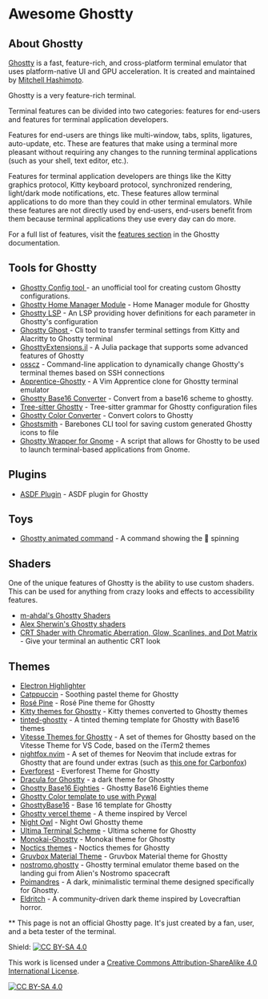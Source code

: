 # Awesome Ghostty

## About Ghostty
[Ghostty](https://ghostty.org/) is a fast, feature-rich, and cross-platform terminal emulator that uses platform-native UI and GPU acceleration. It is created and maintained by [Mitchell Hashimoto](https://github.com/mitchellh).

Ghostty is a very feature-rich terminal.

Terminal features can be divided into two categories: features for end-users and features for terminal application developers.

Features for end-users are things like multi-window, tabs, splits, ligatures, auto-update, etc. These are features that make using a terminal more pleasant without requiring any changes to the running terminal applications (such as your shell, text editor, etc.).

Features for terminal application developers are things like the Kitty graphics protocol, Kitty keyboard protocol, synchronized rendering, light/dark mode notifications, etc. These features allow terminal applications to do more than they could in other terminal emulators. While these features are not directly used by end-users, end-users benefit from them because terminal applications they use every day can do more.

For a full list of features, visit the [features section](https://ghostty.org/docs/features) in the Ghostty documentation.

## Tools for Ghostty
* [Ghostty Config tool ](https://ghostty.zerebos.com/) - an unofficial tool for creating custom Ghostty configurations.
* [Ghostty Home Manager Module](https://github.com/clo4/ghostty-hm-module) - Home Manager module for Ghostty
* [Ghostty LSP](https://github.com/matthewmturner/ghostty-lsp) - An LSP providing hover definitions for each parameter in Ghostty's configuration
* [Ghostty Ghost ](https://github.com/gambithunt/ghostty-ghost) - Cli tool to transfer terminal settings from Kitty and Alacritty to Ghostty terminal
* [GhosttyExtensions.jl](https://github.com/piechologist/GhosttyExtensions.jl) - A Julia package that supports some advanced features of Ghostty
* [osscz](https://github.com/kontza/osscz) - Command-line application to dynamically change Ghostty's terminal themes based on SSH connections
* [Apprentice-Ghostty](https://github.com/ethanfrogers/apprentice-ghostty) - A Vim Apprentice clone for Ghostty terminal emulator
* [Ghostty Base16 Converter](https://github.com/l0go/ghostty-base16-converter) - Convert from a base16 scheme to ghostty.
* [Tree-sitter Ghostty](https://github.com/bezhermoso/tree-sitter-ghostty) - Tree-sitter grammar for Ghostty configuration files
* [Ghostty Color Converter](https://github.com/almonk/ghostty-color-converter) - Convert colors to Ghostty
* [Ghostsmith](https://github.com/vandorsx/ghostsmith) - Barebones CLI tool for saving custom generated Ghostty icons to file
* [Ghostty Wrapper for Gnome](https://github.com/lucas-yotsui/Ghostty-Wrapper-for-Gnome) - A script that allows for Ghostty to be used to launch terminal-based applications from Gnome.

## Plugins
* [ASDF Plugin](https://github.com/ilvez/asdf-ghostty) - ASDF plugin for Ghostty

## Toys
* [Ghostty animated command](https://github.com/lukeshere/ghostty-animation-command) - A command showing the 👻 spinning

## Shaders
One of the unique features of Ghostty is the ability to use custom shaders. This can be used for anything from crazy looks and effects to accessibility features.

* [m-ahdal's Ghostty Shaders](https://github.com/m-ahdal/ghostty-shaders)
* [Alex Sherwin's Ghostty shaders](https://github.com/alex-sherwin/my-ghostty-shaders)
* [CRT Shader with Chromatic Aberration, Glow, Scanlines, and Dot Matrix](https://github.com/luiscarlospando/crt-shader-with-chromatic-aberration-glow-scanlines-dot-matrix) - Give your terminal an authentic CRT look

## Themes
* [Electron Highlighter](https://github.com/electron-highlighter/ghostty)
* [Catppuccin](https://github.com/catppuccin/ghostty) - Soothing pastel theme for Ghostty
* [Rosé Pine](https://github.com/rose-pine/ghostty) - Rosé Pine theme for Ghostty
* [Kitty themes for Ghostty](https://github.com/hroi/ghostty-themes) - Kitty themes converted to Ghostty themes
* [tinted-ghostty](https://github.com/bezhermoso/tinted-ghostty) - A tinted theming template for Ghostty with Base16 themes
* [Vitesse Themes for Ghostty](https://github.com/hamlim/vitesse-ghostty-theme) - A set of themes for Ghostty based on the Vitesse Theme for VS Code, based on the iTerm2 themes
* [nightfox.nvim](https://github.com/EdenEast/nightfox.nvim/) - A set of themes for Neovim that include extras for Ghostty that are found under extras (such as [this one for Carbonfox](https://github.com/EdenEast/nightfox.nvim/blob/main/extra/carbonfox/carbonfox.ghostty))
* [Everforest](https://github.com/jrswab/ghostty-everforest) - Everforest Theme for Ghostty
* [Dracula for Ghostty](https://github.com/MohamedElashri/ghostty-dracula) - a dark theme for Ghostty
* [Ghostty Base16 Eighties](https://github.com/troyanov/ghostty-base16-eighties) - Ghostty Base16 Eighties theme
* [Ghostty Color template to use with Pywal](https://gist.github.com/strlrd-29/c7dfed495d194fabc077956d7919c470)
* [GhosttyBase16](https://github.com/RGBCube/GhosttyBase16) - Base 16 template for Ghostty
* [Ghostty vercel theme](https://github.com/chungweileong94/ghostty-vercel-theme) - A theme inspired by Vercel
* [Night Owl](https://github.com/ssong/night-owl-ghostty-theme) - Night Owl Ghostty theme
* [Ultima Terminal Scheme](https://github.com/egorlem/ultima.terminals-scheme/tree/main/ghostty) - Ultima scheme for Ghostty
* [Monokai-Ghostty](https://github.com/Kirlovon/monokai-ghostty) - Monokai theme for Ghostty
* [Noctics themes](https://github.com/EastSun5566/ghostty-noctis-themes) - Noctics themes for Ghostty
* [Gruvbox Material Theme](https://github.com/dot-1q/gruvbox-material-ghostty) - Gruvbox Material theme for Ghostty
* [nostromo.ghostty](https://github.com/Nostromo-UI/nostromo.ghostty) - Ghostty terminal emulator theme based on the landing gui from Alien's Nostromo spacecraft
* [Poimandres](https://github.com/lorrehuggan/ghostty_poimandres_theme) - A dark, minimalistic terminal theme designed specifically for Ghostty.
* [Eldritch](https://github.com/eldritch-theme/ghostty) - A community-driven dark theme inspired by Lovecraftian horror.


** This page is not an official Ghostty page. It's just created by a fan, user, and a beta tester of the terminal.

Shield: [![CC BY-SA 4.0][cc-by-sa-shield]][cc-by-sa]

This work is licensed under a
[Creative Commons Attribution-ShareAlike 4.0 International License][cc-by-sa].

[![CC BY-SA 4.0][cc-by-sa-image]][cc-by-sa]

[cc-by-sa]: http://creativecommons.org/licenses/by-sa/4.0/
[cc-by-sa-image]: https://licensebuttons.net/l/by-sa/4.0/88x31.png
[cc-by-sa-shield]: https://img.shields.io/badge/License-CC%20BY--SA%204.0-lightgrey.svg
